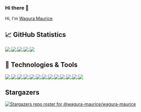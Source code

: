 ### Hi there 👋

<!--
**wagura-maurice/wagura-maurice** is a ✨ _special_ ✨ repository because its `README.md` (this file) appears on your GitHub profile.

Here are some ideas to get you started:

- 🔭 I’m currently working on ...
- 🌱 I’m currently learning ...
- 👯 I’m looking to collaborate on ...
- 🤔 I’m looking for help with ...
- 💬 Ask me about ...
- 📫 How to reach me: ...
- 😄 Pronouns: ...
- ⚡ Fun fact: ...
-->

Hi, I'm [Wagura Maurice](https://waguramaurice.com/).

## &#x1f4c8; GitHub Statistics

<a href="https://github.com/wagura-maurice/wagura-maurice">
  <img align="center" src="https://github-readme-stats.vercel.app/api/top-langs/?username=wagura-maurice&show_icons=true&hide=html&title_color=abd200&text_color=f9f9f9f9&icon_color=70a5fd&bg_color=373f51&"/>
</a>

<a href="https://github.com/wagura-maurice/wagura-maurice">
  <img align="center" src="https://github-readme-stats.vercel.app/api?username=wagura-maurice&show_icons=true&line_height=27&count_private=true&title_color=abd200&text_color=f9f9f9f9&icon_color=70a5fd&bg_color=373f51&"/>
</a>

<a href="https://github.com/wagura-maurice/modelcache">
  <img align="center" src="https://github-readme-stats.vercel.app/api/pin/?username=wagura-maurice&repo=modelcache&title_color=abd200&text_color=f9f9f9f9&icon_color=70a5fd&bg_color=373f51&"/>
</a>

<a href="https://github.com/wagura-maurice/msphpsql">
  <img align="center" src="https://github-readme-stats.vercel.app/api/pin/?username=microsoft&repo=msphpsql&title_color=abd200&text_color=f9f9f9f9&icon_color=70a5fd&bg_color=373f51&"/>
</a>

<a href="https://github.com/wagura-maurice">
  <img align="center" src="https://github-readme-stats.vercel.app/api/wakatime?username=montanabay39&title_color=abd200&text_color=f9f9f9f9&icon_color=70a5fd&bg_color=373f51&"/>
</a>

## 🔧 Technologies & Tools
<a href="https://github.com/wagura-maurice">
<img align="center" src="https://img.shields.io/badge/OS-Linux-informational?style=flat&logo=linux&color=70a5fd"/>
<img align="center" src="https://img.shields.io/badge/Editor-IntelliJ_IDEA-informational?style=flat&logo=intellij-idea&color=70a5fd"/>
<img align="center" src="https://img.shields.io/badge/Code-Python-informational?style=flat&logo=python&color=70a5fd"/>
<img align="center" src="https://img.shields.io/badge/Code-JavaScript-informational?style=flat&logo=javascript&color=70a5fd"/>
<img align="center" src="https://img.shields.io/badge/Code-Golang-informational?style=flat&logo=go&color=70a5fd"/>
<img align="center" src="https://img.shields.io/badge/Code-Make-informational?style=flat&logo=cmake&color=70a5fd"/>
<img align="center" src="https://img.shields.io/badge/Code-Vue-informational?style=flat&logo=vue.js&color=70a5fd"/>
<img align="center" src="https://img.shields.io/badge/Shell-Bash-informational?style=flat&logo=gnu-bash&color=70a5fd"/>
<img align="center" src="https://img.shields.io/badge/Tools-PostgreSQL-informational?style=flat&logo=postgresql&color=70a5fd"/>
<img align="center" src="https://img.shields.io/badge/Tools-Docker-informational?style=flat&logo=docker&color=70a5fd"/>
<img align="center" src="https://img.shields.io/badge/Tools-Kubernetes-informational?style=flat&logo=kubernetes&color=70a5fd"/>
<img align="center" src="https://img.shields.io/badge/Tools-Red_Hat_OpenShift-informational?style=flat&logo=red-hat-open-shift&color=70a5fd"/>
<img align="center" src="https://img.shields.io/badge/Cloud-Digital_Ocean-informational?style=flat&logo=digitalocean&color=70a5fd"/>
<a/>

## Stargazers

[![Stargazers repo roster for @wagura-maurice/wagura-maurice](https://reporoster.com/stars/wagura-maurice/wagura-maurice)](httpsn://github.com/wagura-maurice/wagura-maurice/stargazers)